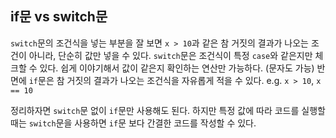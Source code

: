 ## if문 vs switch문
`switch`문의 조건식을 넣는 부분을 잘 보면 `x > 10`과 같은 참 거짓의 결과가 나오는 조건이 아니라,
단순히 값만 넣을 수 있다.
`switch`문은 조건식이 특정 `case`와 같은지만 체크할 수 있다.
쉽게 이야기해서 값이 같은지 확인하는 연산만 가능하다. (문자도 가능)
반면에 `if`문은 참 거짓의 결과가 나오는 조건식을 자유롭게 적을 수 있다. e.g. `x > 10`, `x == 10`

정리하자면 `switch`문 없이 `if`문만 사용해도 된다.
하지만 특정 값에 따라 코드를 실행할 때는 `switch`문을 사용하면 `if`문 보다 간결한 코드를 작성할 수 있다.